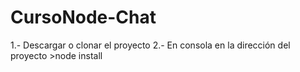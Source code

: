 # CursoNode-Chat
 1.- Descargar o clonar el proyecto
 2.- En consola en la dirección del proyecto
     >node install
